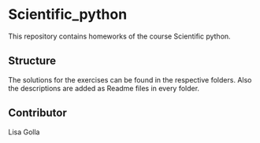 # Scientific_python
This repository contains homeworks of the course Scientific python. 

## Structure 
The solutions for the exercises can be found in the respective folders. Also the descriptions are added as Readme files in every folder. 

## Contributor 
Lisa Golla 
